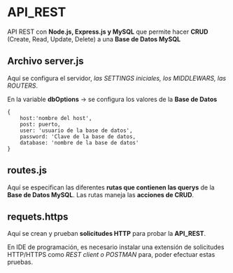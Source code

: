 # API_REST
API REST con **Node.js, Express.js y  MySQL** que permite hacer **CRUD** (Create, Read, Update, Delete) a una **Base de Datos MySQL**

## Archivo server.js
Aquí se configura el servidor, *las SETTINGS iniciales, los MIDDLEWARS, las ROUTERS*. &nbsp;

En la variable **dbOptions** ->  se configura los valores de la **Base de Datos**
```
{
    host:'nombre del host',
    post: puerto,
    user: 'usuario de la base de datos',
    password: 'Clave de la base de datos,
    database: 'nombre de la base de datos'
}
```

## routes.js
Aquí se especifican las diferentes **rutas que contienen las querys** de la **Base de Datos MySQL**.
Las rutas maneja las **acciones de CRUD**.

## requets.https 
Aquí se crean y prueban **solicitudes HTTP** para probar la **API_REST**. &nbsp;

En IDE de programación, es necesario instalar una extensión de solicitudes HTTP/HTTPS como *REST client o POSTMAN* para, poder efectuar estas pruebas. 


